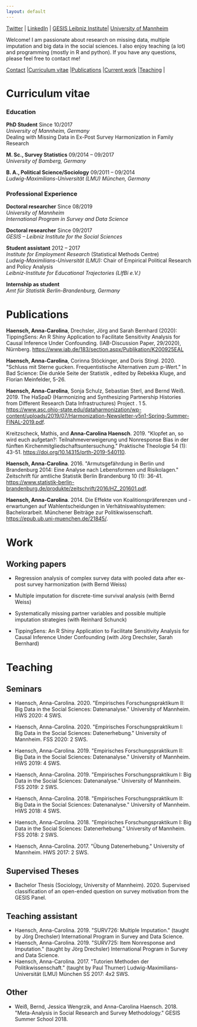 ```yaml
---
layout: default
---
```


[Twitter](https://twitter.com/CarolinaHaensch) |
[LinkedIn](https://de.linkedin.com/in/anna-carolina-haensch-626b1b16a) |
[GESIS Leibniz Institute](https://www.gesis.org/institut/mitarbeiterverzeichnis/person/Anna-Carolina.Haensch?no_cache=1)|
[University of Mannheim](https://www.sowi.uni-mannheim.de/kreuter/team/academic-staff-members/haensch-anna-carolina/)

Welcome! I am passionate about research on missing data, multiple imputation and big data in the social sciences. I also enjoy teaching (a lot) and programming (mostly in R and python). If you have any questions, please feel free to contact me!

[Contact](https://www.gesis.org/institut/mitarbeiterverzeichnis/person/Anna-Carolina.Haensch?no_cache=1) |[Curriculum vitae](#curriculum-vitae) |[Publications](#publications) |[Current work](#work) |[Teaching](#teaching) |

# Curriculum vitae

### Education

**PhD Student** Since 10/2017  <br>
*University of Mannheim, Germany* <br>
Dealing with Missing Data in Ex-Post Survey Harmonization in Family Research<br>

**M. Sc., Survey Statistics** 09/2014 – 09/2017 <br>
*University of Bamberg, Germany*<br>

**B. A., Political Science/Sociology** 09/2011 – 09/2014<br>
*Ludwig-Maximilians-Universität (LMU) München, Germany*<br>


### Professional Experience

**Doctoral researcher** Since 08/2019 <br>
*University of Mannheim* <br>
*International Program in Survey and Data Science*<br>

**Doctoral researcher** Since 09/2017 <br>
*GESIS – Leibniz Institute for the Social Sciences* <br>

**Student assistant** 2012 – 2017  <br>
*Institute for Employment Research* (Statistical Methods Centre) <br>
*Ludwig-Maximilians-Universität (LMU):* Chair of Empirical Political Research and Policy Analysis <br>
*Leibniz-Institute for Educational Trajectories (LIfBi e.V.)* <br>

**Internship as student**<br>
*Amt für Statistik Berlin-Brandenburg, Germany*


# Publications

**Haensch, Anna-Carolina**,  Drechsler, Jörg and Sarah Bernhard (2020): TippingSens: An R Shiny Application to Facilitate Sensitivity Analysis for Causal Inference Under Confounding. (IAB-Discussion Paper, 29/2020), Nürnberg. https://www.iab.de/183/section.aspx/Publikation/K200925EAL 

**Haensch, Anna-Carolina**, Corinna Stöckinger, and Doris Stingl. 2020. "Schluss mit Sterne gucken. Frequentistische Alternativen zum p-Wert." In Bad Science: Die dunkle Seite der Statistik , edited by Rebekka Kluge, and Florian Meinfelder, 5-26.

**Haensch, Anna-Carolina**, Sonja Schulz, Sebastian Sterl, and Bernd Weiß. 2019. The HaSpaD (Harmonizing and Synthesizing Partnership Histories from Different Research Data Infrastructures) Project . 1 5. https://www.asc.ohio-state.edu/dataharmonization/wp-content/uploads/2019/07/Harmonization-Newsletter-v5n1-Spring-Summer-FINAL-2019.pdf.

Kreitzscheck, Mathis, and **Anna-Carolina Haensch**. 2019. "Klopfet an, so wird euch aufgetan?: Teilnahmeverweigerung und Nonresponse Bias in der fünften Kirchenmitgliedschaftsuntersuchung." Praktische Theologie 54 (1): 43-51. https://doi.org/10.14315/prth-2019-540110.

**Haensch, Anna-Carolina**. 2016. "Armutsgefährdung in Berlin und Brandenburg 2014: Eine Analyse nach Lebensformen und Risikolagen." Zeitschrift für amtliche Statistik Berlin Brandenburg 10 (1): 36-41. https://www.statistik-berlin-brandenburg.de/produkte/zeitschrift/2016/HZ_201601.pdf.

**Haensch, Anna-Carolina**. 2014. Die Effekte von Koalitionspräferenzen und -erwartungen auf Wahlentscheidungen in Verhätniswahlsystemen: Bachelorarbeit. Münchener Beiträge zur Politikwissenschaft. https://epub.ub.uni-muenchen.de/21845/.

# Work

## Working papers

- Regression analysis of complex survey data with pooled data after ex-post survey harmonization (with Bernd Weiss)

- Multiple imputation for discrete-time survival analysis (with Bernd Weiss)

- Systematically missing partner variables and possible multiple imputation strategies (with Reinhard Schunck)

- TippingSens: An R Shiny Application to Facilitate Sensitivity Analysis for Causal Inference Under Confounding (with Jörg Drechsler, Sarah Bernhard)


# Teaching

## Seminars

- Haensch, Anna-Carolina. 2020. "Empirisches Forschungspraktikum II: Big Data in the Social Sciences: Datenanalyse." University of Mannheim. HWS 2020: 4 SWS.

- Haensch, Anna-Carolina. 2020. "Empirisches Forschungspraktikum I: Big Data in the Social Sciences: Datenerhebung."  University of Mannheim. FSS 2020: 2 SWS.

- Haensch, Anna-Carolina. 2019. "Empirisches Forschungspraktikum II: Big Data in the Social Sciences: Datenanalyse."  University of Mannheim. HWS 2019: 4 SWS.

- Haensch, Anna-Carolina. 2019. "Empirisches Forschungspraktikum I: Big Data in the Social Sciences: Datenanalyse."  University of Mannheim. FSS 2019: 2 SWS.

- Haensch, Anna-Carolina. 2018. "Empirisches Forschungspraktikum II: Big Data in the Social Sciences: Datenanalyse."  University of Mannheim. HWS 2018: 4 SWS.

- Haensch, Anna-Carolina. 2018. "Empirisches Forschungspraktikum I: Big Data in the Social Sciences: Datenerhebung."  University of Mannheim. FSS 2018: 2 SWS.

- Haensch, Anna-Carolina. 2017. "Übung Datenerhebung."  University of Mannheim. HWS 2017: 2 SWS.

## Supervised Theses

- Bachelor Thesis (Sociology, University of Mannheim). 2020. Supervised classification of an open-ended question on survey motivation from the GESIS Panel.

## Teaching assistant

- Haensch, Anna-Carolina. 2019. "SURV726: Multiple Imputation." (taught by Jörg Drechsler) International Program in Survey and Data Science. 
- Haensch, Anna-Carolina. 2019. "SURV725: Item Nonresponse and Imputation." (taught by Jörg Drechsler) International Program in Survey and Data Science. 
- Haensch, Anna-Carolina. 2017. "Tutorien Methoden der Politikwissenschaft." (taught by Paul Thurner) Ludwig-Maximilians-Universität (LMU) München SS 2017: 4x2 SWS.

## Other

- Weiß, Bernd, Jessica Wengrzik, and Anna-Carolina Haensch. 2018. "Meta-Analysis in Social Research and Survey Methodology." GESIS Summer School 2018.


